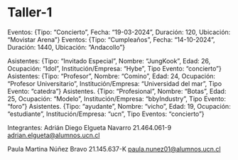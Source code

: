 # Taller-1
Eventos: {Tipo: “Concierto”, Fecha: “19-03-2024”, Duración: 120, Ubicación: “Movistar Arena”}
Eventos: {Tipo: “Cumpleaños”, Fecha: “14-10-2024”, Duración: 1440, Ubicación: “Andacollo”}

Asistentes: {Tipo: “Invitado Especial”, Nombre: “JungKook”, Edad: 26, Ocupación: “Idol”, Institución/Empresa: “Hybe”, Tipo Evento: “concierto”}
Asistentes: {Tipo: “Profesor”, Nombre: “Comino”, Edad: 24, Ocupación: “Profesor Universitario”, Institución/Empresa: “Universidad del mar”, Tipo Evento: “catedra”}
Asistentes. {Tipo: “Profesional”, Nombre: “Botas”, Edad: 25, Ocupación: “Modelo”, Institución/Empresa: “bbyIndustry”, Tipo Evento: “foro”}
Asistentes. {Tipo: “ayudante”, Nombre: “vicho”, Edad: 19, Ocupación: “estudiante”, Institución/Empresa: “ucn”, Tipo Eventos: “concierto”}

Integrantes:
Adrián Diego Elgueta Navarro
21.464.061-9
adrian.elgueta@alumnos.ucn.cl

Paula Martina Núñez Bravo
21.145.637-K
paula.nunez01@alumnos.ucn.cl
